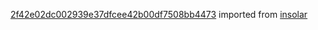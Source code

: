 [2f42e02dc002939e37dfcee42b00df7508bb4473](https://github.com/insolar/insolar/commit/2f42e02dc002939e37dfcee42b00df7508bb4473) imported from [insolar](https://github.com/insolar/insolar)
